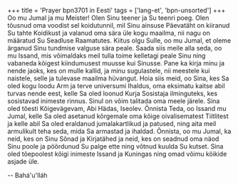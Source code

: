 +++
title = 'Prayer bpn3701 in Eesti'
tags = ['lang-et', 'bpn-unsorted']
+++
Oo mu Jumal ja mu Meister! Olen Sinu teener ja Su teenri poeg. Olen tõusnud oma voodist sel koidutunnil, mil Sinu ainsuse Päevatäht on kiiranud Su tahte Koidikust ja valanud oma sära üle kogu maailma, nii nagu on määratud Su Seadluse Raamatutes.
Kiitus olgu Sulle, oo mu Jumal, et oleme ärganud Sinu tundmise valguse sära peale. Saada siis meile alla seda, oo mu Issand, mis võimaldaks meil tulla toime kelletagi peale Sinu ning vabaneda kõigest kiindumusest muusse kui Sinusse. Pane ka kirja minu ja nende jaoks, kes on mulle kallid, ja minu sugulastele, nii meestele kui naistele, selle ja tulevase maailma hüvangut. Hoia siis meid, oo Sina, kes Sa oled kogu loodu Arm ja terve universumi Ihaldus, oma eksimatu kaitse abil turvas nende eest, kelle Sa oled loonud Kurja Sosistaja ilminguteks, kes sosistavad inimeste rinnus. Sinul on võim talitada oma meele järele. Sina oled tõesti Kõigevägevam, Abi Hädas, Iseolev.
Õnnista Teda, oo Issand mu Jumal, kelle Sa oled asetanud kõrgemale oma kõige oivalisematest Tiitlitest ja kelle abil Sa oled eraldanud jumalakartlikud ja patused, ning aita meil armulikult teha seda, mida Sa armastad ja ihaldad. Õnnista, oo mu Jumal, ka neid, kes on Sinu Sõnad ja Kirjatähed ja neid, kes on seadnud oma näod Sinu poole ja pöördunud Su palge ette ning võtnud kuulda Su kutset.
Sina oled tõepoolest kõigi inimeste Issand ja Kuningas ning omad võimu kõikide asjade üle.

-- Bahá'u'lláh
